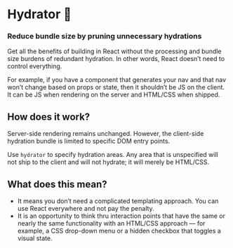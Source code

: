 # Hydrator 🎈

### Reduce bundle size by pruning unnecessary hydrations

Get all the benefits of building in React without the processing and bundle size burdens of redundant hydration. In other words, React doesn’t need to control everything.

For example, if you have a component that generates your nav and that nav won’t change based on props or state, then it shouldn’t be JS on the client. It can be JS when rendering on the server and HTML/CSS when shipped.

## How does it work?

Server-side rendering remains unchanged. However, the client-side hydration bundle is limited to specific DOM entry points.

Use `hydrator` to specify hydration areas. Any area that is unspecified will not ship to the client and will not hydrate; it will merely be HTML/CSS.

## What does this mean?

- It means you don’t need a complicated templating approach. You can use React everywhere and not pay the penalty.
- It is an opportunity to think thru interaction points that have the same or nearly the same functionality with an HTML/CSS approach — for example, a CSS drop-down menu or a hidden checkbox that toggles a visual state.
